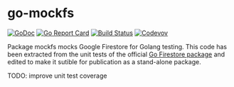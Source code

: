 # go-mockfs

[![GoDoc](https://godoc.org/github.com/weathersource/go-mockfs?status.svg)](https://godoc.org/github.com/weathersource/go-mockfs)
[![Go Report Card](https://goreportcard.com/badge/github.com/weathersource/go-mockfs)](https://goreportcard.com/report/github.com/weathersource/go-mockfs)
[![Build Status](https://travis-ci.org/weathersource/go-mockfs.svg)](https://travis-ci.org/weathersource/go-mockfs)
[![Codevov](https://codecov.io/gh/weathersource/go-mockfs/branch/master/graphs/badge.svg)](https://codecov.io/gh/weathersource/go-mockfs)

Package mockfs mocks Google Firestore for Golang testing. This code has been extracted from the unit tests of the official [Go Firestore package](cloud.google.com/go/firestore) and edited to make it sutible for publication as a stand-alone package.

TODO: improve unit test coverage